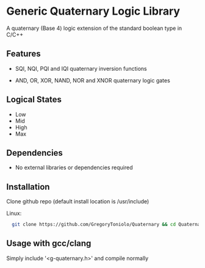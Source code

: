 
# Generic Quaternary Logic Library

A quaternary (Base 4) logic extension of the standard boolean type in C/C++

## Features

- SQI, NQI, PQI and IQI quaternary inversion functions

- AND, OR, XOR, NAND, NOR and XNOR quaternary logic gates

## Logical States

- Low
- Mid
- High
- Max

## Dependencies

- No external libraries or dependencies required

## Installation

Clone github repo (default install location is /usr/include)

Linux:
```bash
  git clone https://github.com/GregoryToniolo/Quaternary && cd Quaternary && sudo cp g-quaternary.h /usr/include
```

## Usage with gcc/clang

Simply include '<g-quaternary.h>' and compile normally
